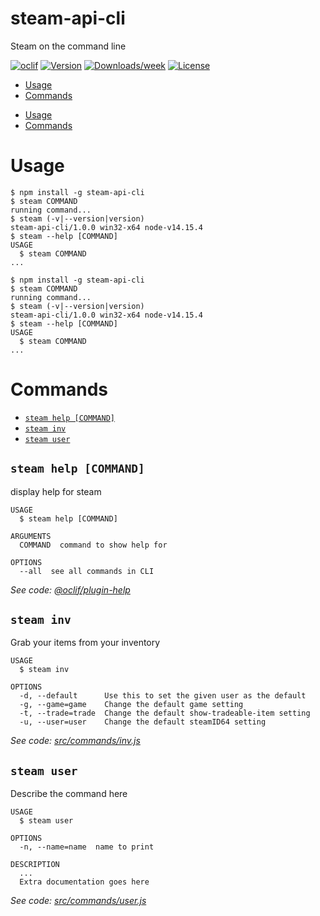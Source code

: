steam-api-cli
=============

Steam on the command line

[![oclif](https://img.shields.io/badge/cli-oclif-brightgreen.svg)](https://oclif.io)
[![Version](https://img.shields.io/npm/v/steam-api-cli.svg)](https://npmjs.org/package/steam-api-cli)
[![Downloads/week](https://img.shields.io/npm/dw/steam-api-cli.svg)](https://npmjs.org/package/steam-api-cli)
[![License](https://img.shields.io/npm/l/steam-api-cli.svg)](https://github.com/ItzAfroBoy/steam-api-cli/blob/master/package.json)

<!-- toc -->
* [Usage](#usage)
* [Commands](#commands)
<!-- tocstop -->
* [Usage](#usage)
* [Commands](#commands)
<!-- tocstop -->
# Usage
<!-- usage -->
```sh-session
$ npm install -g steam-api-cli
$ steam COMMAND
running command...
$ steam (-v|--version|version)
steam-api-cli/1.0.0 win32-x64 node-v14.15.4
$ steam --help [COMMAND]
USAGE
  $ steam COMMAND
...
```
<!-- usagestop -->
```sh-session
$ npm install -g steam-api-cli
$ steam COMMAND
running command...
$ steam (-v|--version|version)
steam-api-cli/1.0.0 win32-x64 node-v14.15.4
$ steam --help [COMMAND]
USAGE
  $ steam COMMAND
...
```
<!-- usagestop -->
# Commands
<!-- commands -->
* [`steam help [COMMAND]`](#steam-help-command)
* [`steam inv`](#steam-inv)
* [`steam user`](#steam-user)

## `steam help [COMMAND]`

display help for steam

```
USAGE
  $ steam help [COMMAND]

ARGUMENTS
  COMMAND  command to show help for

OPTIONS
  --all  see all commands in CLI
```

_See code: [@oclif/plugin-help](https://github.com/oclif/plugin-help/blob/v3.2.1/src/commands/help.ts)_

## `steam inv`

Grab your items from your inventory

```
USAGE
  $ steam inv

OPTIONS
  -d, --default      Use this to set the given user as the default
  -g, --game=game    Change the default game setting
  -t, --trade=trade  Change the default show-tradeable-item setting
  -u, --user=user    Change the default steamID64 setting
```

_See code: [src/commands/inv.js](https://github.com/ItzAfroBoy/steam-api-cli/blob/v1.0.0/src/commands/inv.js)_

## `steam user`

Describe the command here

```
USAGE
  $ steam user

OPTIONS
  -n, --name=name  name to print

DESCRIPTION
  ...
  Extra documentation goes here
```

_See code: [src/commands/user.js](https://github.com/ItzAfroBoy/steam-api-cli/blob/v1.0.0/src/commands/user.js)_
<!-- commandsstop -->
